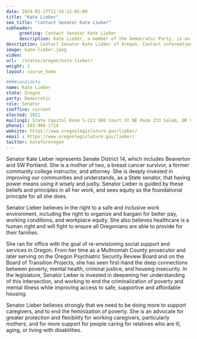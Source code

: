```yaml
---
date: 2024-02-17T11:54:12-05:00
title: "Kate Lieber"
seo_title: "contact Senator Kate Lieber"
subheader:
     greeting: Contact Senator Kate Lieber
     description: Kate Lieber, a member of the Democratic Party, is an American politician serving in the Oregon State Senate, representing District 14. She assumed office on January 11, 2021.
description: Contact Senator Kate Lieber of Oregon. Contact information for Kate Lieber includes email address, phone number, and mailing address.
image: kate-lieber.jpeg
video:
url:  /states/oregon/kate-lieber/
weight: 1
layout: course_home

####candidate
name: Kate Lieber
state: Oregon
party: Democratic
role: Senator
inoffice: current
elected: 2021
mailing1: State Capitol Room S-223 900 Court St NE Room 233 Salem, OR 97301
phone1: 503-986-1714
website: https://www.oregonlegislature.gov/lieber/
email : https://www.oregonlegislature.gov/lieber/
twitter: katefororegon
---
```


Senator Kate Lieber represents Senate District 14, which includes Beaverton and SW Portland. She is a mother of two, a breast cancer survivor, a former community college instructor, and attorney. She is deeply invested in improving our communities and understands, as a State senator, that having power means using it wisely and justly. Senator Lieber is guided by these beliefs and principles in all her work, and sees equity as the foundational principle for all she does.  

Senator Lieber believes in the right to a safe and inclusive work environment, including the right to organize and bargain for better pay, working conditions, and workplace equity. She also believes healthcare is a human right and will fight to ensure all Oregonians are able to provide for their families.

She ran for office with the goal of re-envisioning social support and services in Oregon. From her time as a Multnomah County prosecutor and later serving on the Oregon Psychiatric Security Review Board and on the Board of Transition Projects, she has seen first-hand the deep connections between poverty, mental health, criminal justice, and housing insecurity. In the legislature, Senator Lieber is invested in deepening her understanding of this intersection, and working to end the criminalization of poverty and mental illness while improving access to safe, supportive and affordable housing.  

Senator Lieber believes strongly that we need to be doing more to support caregivers, and to end the feminization of poverty. She is an advocate for greater protection and flexibility for working caregivers, particularly mothers, and for more support for people caring for relatives who are ill, aging, or living with disabilities.
